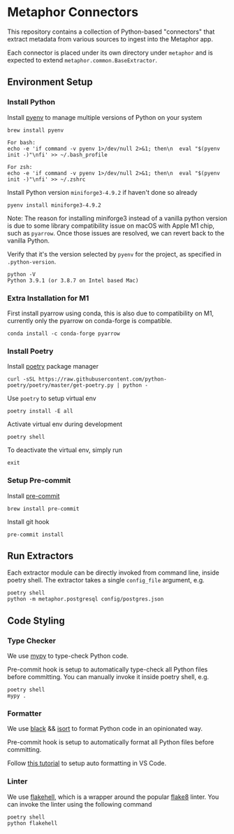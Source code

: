 # Metaphor Connectors

This repository contains a collection of Python-based "connectors" that extract metadata from various sources to ingest into the Metaphor app.

Each connector is placed under its own directory under `metaphor` and is expected to extend `metaphor.common.BaseExtractor`.

## Environment Setup

### Install Python

Install [pyenv](https://github.com/pyenv/pyenv#installation) to manage multiple versions of Python on your system

```shell
brew install pyenv

For bash:
echo -e 'if command -v pyenv 1>/dev/null 2>&1; then\n  eval "$(pyenv init -)"\nfi' >> ~/.bash_profile

For zsh:
echo -e 'if command -v pyenv 1>/dev/null 2>&1; then\n  eval "$(pyenv init -)"\nfi' >> ~/.zshrc
```

Install Python version `miniforge3-4.9.2` if haven't done so already

```shell
pyenv install miniforge3-4.9.2
```

Note: The reason for installing miniforge3 instead of a vanilla python version is due to some library compatibility issue on macOS with Apple M1 chip, such as `pyarrow`. Once those issues are resolved, we can revert back to the vanilla Python.

Verify that it's the version selected by `pyenv` for the project, as specified in `.python-version`.

```shell
python -V
Python 3.9.1 (or 3.8.7 on Intel based Mac)
```

### Extra Installation for M1

First install pyarrow using conda, this is also due to compatibility on M1, currently only the pyarrow on conda-forge is compatible.

```shell
conda install -c conda-forge pyarrow
```

### Install Poetry

Install [poetry](https://python-poetry.org/) package manager

```shell
curl -sSL https://raw.githubusercontent.com/python-poetry/poetry/master/get-poetry.py | python -
```

Use `poetry` to setup virtual env

```shell
poetry install -E all
```

Activate virtual env during development

```shell
poetry shell
```

To deactivate the virtual env, simply run

```shell
exit
```

### Setup Pre-commit

Install [pre-commit](https://pre-commit.com/)
```
brew install pre-commit
```

Install git hook
```
pre-commit install
```

## Run Extractors

Each extractor module can be directly invoked from command line, inside poetry shell. The extractor takes a single `config_file` argument, e.g.

```shell
poetry shell
python -m metaphor.postgresql config/postgres.json
```

## Code Styling

### Type Checker

We use [mypy](http://mypy-lang.org/) to type-check Python code.

Pre-commit hook is setup to automatically type-check all Python files before committing. You can manually invoke it inside poetry shell, e.g.
```shell
poetry shell
mypy .
```

### Formatter

We use [black](https://github.com/psf/black) && [isort](https://pycqa.github.io/isort/) to format Python code in an opinionated way.

Pre-commit hook is setup to automatically format all Python files before committing.

Follow [this tutorial](https://dev.to/adamlombard/how-to-use-the-black-python-code-formatter-in-vscode-3lo0) to setup auto formatting in VS Code.

### Linter

We use [flakehell](https://github.com/life4/flakehell), which is a wrapper around the popular [flake8](https://github.com/PyCQA/flake8) linter. You can invoke the linter using the following command

```shell
poetry shell
python flakehell
```
